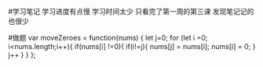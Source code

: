 #学习笔记
学习进度有点慢 学习时间太少 只看完了第一周的第三课 发现笔记记的也很少



#做题
var moveZeroes = function(nums) {
    let j=0;
    for (let i =0; i<nums.length;i++){
        if(nums[i] !=0){
            if(i!=j){
                nums[j] = nums[i];
                nums[i] = 0;
            }
            j++
        }
    }
};

